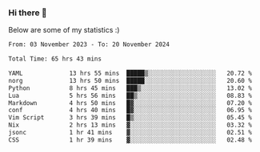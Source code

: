 ### Hi there 👋
Below are some of my statistics :)

<!--START_SECTION:waka-->

```txt
From: 03 November 2023 - To: 20 November 2024

Total Time: 65 hrs 43 mins

YAML             13 hrs 55 mins  █████▒░░░░░░░░░░░░░░░░░░░   20.72 %
norg             13 hrs 50 mins  █████░░░░░░░░░░░░░░░░░░░░   20.60 %
Python           8 hrs 45 mins   ███▒░░░░░░░░░░░░░░░░░░░░░   13.02 %
Lua              5 hrs 56 mins   ██▒░░░░░░░░░░░░░░░░░░░░░░   08.83 %
Markdown         4 hrs 50 mins   █▓░░░░░░░░░░░░░░░░░░░░░░░   07.20 %
conf             4 hrs 40 mins   █▓░░░░░░░░░░░░░░░░░░░░░░░   06.95 %
Vim Script       3 hrs 39 mins   █▒░░░░░░░░░░░░░░░░░░░░░░░   05.45 %
Nix              2 hrs 13 mins   ▓░░░░░░░░░░░░░░░░░░░░░░░░   03.32 %
jsonc            1 hr 41 mins    ▓░░░░░░░░░░░░░░░░░░░░░░░░   02.51 %
CSS              1 hr 39 mins    ▓░░░░░░░░░░░░░░░░░░░░░░░░   02.48 %
```

<!--END_SECTION:waka-->

<!--
**KlapenHz/KlapenHz** is a ✨ _special_ ✨ repository because its `README.md` (this file) appears on your GitHub profile.

Here are some ideas to get you started:

- 🔭 I’m currently working on ...
- 🌱 I’m currently learning ...
- 👯 I’m looking to collaborate on ...
- 🤔 I’m looking for help with ...
- 💬 Ask me about ...
- 📫 How to reach me: ...
- 😄 Pronouns: ...
- ⚡ Fun fact: ...
-->
